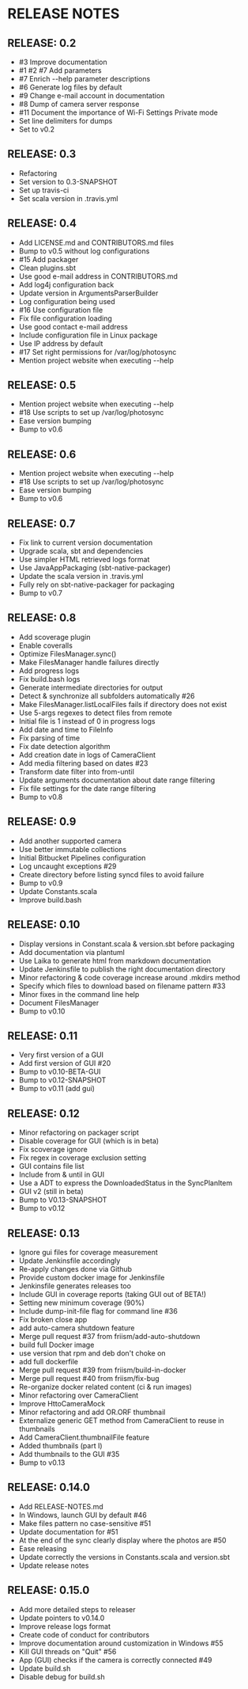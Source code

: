 # RELEASE NOTES


## RELEASE: 0.2

- #3 Improve documentation
- #1 #2 #7 Add parameters
- #7 Enrich --help parameter descriptions
- #6 Generate log files by default
- #9 Change e-mail account in documentation
- #8 Dump of camera server response
- #11 Document the importance of Wi-Fi Settings Private mode
- Set line delimiters for dumps
- Set to v0.2


## RELEASE: 0.3

- Refactoring
- Set version to 0.3-SNAPSHOT
- Set up travis-ci
- Set scala version in .travis.yml


## RELEASE: 0.4

- Add LICENSE.md and CONTRIBUTORS.md files
- Bump to v0.5 without log configurations
- #15 Add packager
- Clean plugins.sbt
- Use good e-mail address in CONTRIBUTORS.md
- Add log4j configuration back
- Update version in ArgumentsParserBuilder
- Log configuration being used
- #16 Use configuration file
- Fix file configuration loading
- Use good contact e-mail address
- Include configuration file in Linux package
- Use IP address by default
- #17 Set right permissions for /var/log/photosync
- Mention project website when executing --help


## RELEASE: 0.5

- Mention project website when executing --help
- #18 Use scripts to set up /var/log/photosync
- Ease version bumping
- Bump to v0.6


## RELEASE: 0.6

- Mention project website when executing --help
- #18 Use scripts to set up /var/log/photosync
- Ease version bumping
- Bump to v0.6


## RELEASE: 0.7

- Fix link to current version documentation
- Upgrade scala, sbt and dependencies
- Use simpler HTML retrieved logs format
- Use JavaAppPackaging (sbt-native-packager)
- Update the scala version in .travis.yml
- Fully rely on sbt-native-packager for packaging
- Bump to v0.7


## RELEASE: 0.8

- Add scoverage plugin
- Enable coveralls
- Optimize FilesManager.sync()
- Make FilesManager handle failures directly
- Add progress logs
- Fix build.bash logs
- Generate intermediate directories for output
- Detect & synchronize all subfolders automatically #26
- Make FilesManager.listLocalFiles fails if directory does not exist
- Use 5-args regexes to detect files from remote
- Initial file is 1 instead of 0 in progress logs
- Add date and time to FileInfo
- Fix parsing of time
- Fix date detection algorithm
- Add creation date in logs of CameraClient
- Add media filtering based on dates #23
- Transform date filter into from-until
- Update arguments documentation about date range filtering
- Fix file settings for the date range filtering
- Bump to v0.8


## RELEASE: 0.9

- Add another supported camera
- Use better immutable collections
- Initial Bitbucket Pipelines configuration
- Log uncaught exceptions #29
- Create directory before listing syncd files to avoid failure
- Bump to v0.9
- Update Constants.scala
- Improve build.bash


## RELEASE: 0.10

- Display versions in Constant.scala & version.sbt before packaging
- Add documentation via plantuml
- Use Laika to generate html from markdown documentation
- Update Jenkinsfile to publish the right documentation directory
- Minor refactoring & code coverage increase around .mkdirs method
- Specify which files to download based on filename pattern #33
- Minor fixes in the command line help
- Document FilesManager
- Bump to v0.10


## RELEASE: 0.11

- Very first version of a GUI
- Add first version of GUI #20
- Bump to v0.10-BETA-GUI
- Bump to v0.12-SNAPSHOT
- Bump to v0.11 (add gui)


## RELEASE: 0.12

- Minor refactoring on packager script
- Disable coverage for GUI (which is in beta)
- Fix scoverage ignore
- Fix regex in coverage exclusion setting
- GUI contains file list
- Include from & until in GUI
- Use a ADT to express the DownloadedStatus in the SyncPlanItem
- GUI v2 (still in beta)
- Bump to V0.13-SNAPSHOT
- Bump to v0.12


## RELEASE: 0.13

- Ignore gui files for coverage measurement
- Update Jenkinsfile accordingly
- Re-apply changes done via Github
- Provide custom docker image for Jenkinsfile
- Jenkinsfile generates releases too
- Include GUI in coverage reports (taking GUI out of BETA!)
- Setting new minimum coverage (90%)
- Include dump-init-file flag for command line #36
- Fix broken close app
- add auto-camera shutdown feature
- Merge pull request #37 from friism/add-auto-shutdown
- build full Docker image
- use version that rpm and deb don't choke on
- add full dockerfile
- Merge pull request #39 from friism/build-in-docker
- Merge pull request #40 from friism/fix-bug
- Re-organize docker related content (ci & run images)
- Minor refactoring over CameraClient
- Improve HttoCameraMock
- Minor refactoring and add OR.ORF thumbnail
- Externalize generic GET method from CameraClient to reuse in thumbnails
- Add CameraClient.thumbnailFile feature
- Added thumbnails (part I)
- Add thumbnails to the GUI #35
- Bump to v0.13


## RELEASE: 0.14.0

- Add RELEASE-NOTES.md
- In Windows, launch GUI by default #46
- Make files pattern no case-sensitive #51
- Update documentation for #51
- At the end of the sync clearly display where the photos are #50
- Ease releasing
- Update correctly the versions in Constants.scala and version.sbt
- Update release notes


## RELEASE: 0.15.0

- Add more detailed steps to releaser
- Update pointers to v0.14.0
- Improve release logs format
- Create code of conduct for contributors
- Improve documentation around customization in Windows #55
- Kill GUI threads on "Quit" #56
- App (GUI) checks if the camera is correctly connected #49
- Update build.sh
- Disable debug for build.sh
